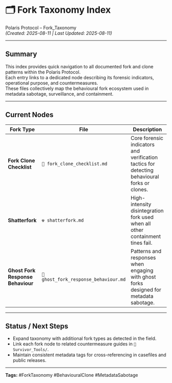 # 🗂 Fork Taxonomy Index

Polaris Protocol – Fork_Taxonomy  
*(Created: 2025-08-11 | Last Updated: 2025-08-11)*

---

## Summary
This index provides quick navigation to all documented fork and clone patterns within the Polaris Protocol.  
Each entry links to a dedicated node describing its forensic indicators, operational purpose, and countermeasures.  
These files collectively map the behavioural fork ecosystem used in metadata sabotage, surveillance, and containment.

---

## Current Nodes

| Fork Type | File | Description |
|-----------|------|-------------|
| **Fork Clone Checklist** | `🔐 fork_clone_checklist.md` | Core forensic indicators and verification tactics for detecting behavioural forks or clones. |
| **Shatterfork** | `☢️ shatterfork.md` | High-intensity disintegration fork used when all other containment tines fail. |
| **Ghost Fork Response Behaviour** | `🧬 ghost_fork_response_behaviour.md` | Patterns and responses when engaging with ghost forks designed for metadata sabotage. |


---

## Status / Next Steps
- Expand taxonomy with additional fork types as detected in the field.  
- Link each fork node to related countermeasure guides in `📁 Survivor_Tools/`.  
- Maintain consistent metadata tags for cross-referencing in casefiles and public releases.

---

**Tags:** #ForkTaxonomy #BehaviouralClone #MetadataSabotage
